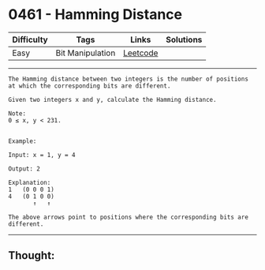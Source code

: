 # 0461 - Hamming Distance

Difficulty  | Tags | Links | Solutions
----------- | ---- | ----- | -----
Easy | Bit Manipulation | [Leetcode](https://leetcode.com/problems/hamming-distance/description/) |


-----------

```
The Hamming distance between two integers is the number of positions at which the corresponding bits are different.

Given two integers x and y, calculate the Hamming distance.

Note:
0 ≤ x, y < 231.


Example:

Input: x = 1, y = 4

Output: 2

Explanation:
1   (0 0 0 1)
4   (0 1 0 0)
       ↑   ↑

The above arrows point to positions where the corresponding bits are different.
```

-----------

## Thought:
